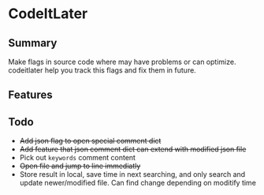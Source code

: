 # CodeItLater

## Summary
Make flags in source code where may have problems or can optimize. codeitlater help you track this flags and fix them in future.

## Features


## Todo

+ ~~Add json flag to open special comment dict~~
+ ~~Add feature that json comment dict can extend with modified json file~~
+ Pick out `keywords` comment content
+ ~~Open file and jump to line immediatly~~
+ Store result in local, save time in next searching, and only search and update newer/modified file. Can find change depending on moditify time

